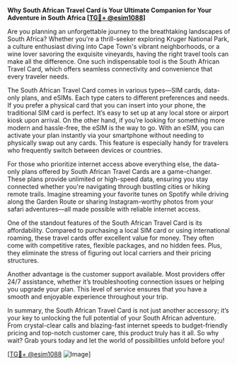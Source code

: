 **Why South African Travel Card is Your Ultimate Companion for Your Adventure in South Africa [[TG💪+ @esim1088](https://t.me/s/esim1088)]**

Are you planning an unforgettable journey to the breathtaking landscapes of South Africa? Whether you're a thrill-seeker exploring Kruger National Park, a culture enthusiast diving into Cape Town's vibrant neighborhoods, or a wine lover savoring the exquisite vineyards, having the right travel tools can make all the difference. One such indispensable tool is the South African Travel Card, which offers seamless connectivity and convenience that every traveler needs.

The South African Travel Card comes in various types—SIM cards, data-only plans, and eSIMs. Each type caters to different preferences and needs. If you prefer a physical card that you can insert into your phone, the traditional SIM card is perfect. It’s easy to set up at any local store or airport kiosk upon arrival. On the other hand, if you’re looking for something more modern and hassle-free, the eSIM is the way to go. With an eSIM, you can activate your plan instantly via your smartphone without needing to physically swap out any cards. This feature is especially handy for travelers who frequently switch between devices or countries.

For those who prioritize internet access above everything else, the data-only plans offered by South African Travel Cards are a game-changer. These plans provide unlimited or high-speed data, ensuring you stay connected whether you're navigating through bustling cities or hiking remote trails. Imagine streaming your favorite tunes on Spotify while driving along the Garden Route or sharing Instagram-worthy photos from your safari adventures—all made possible with reliable internet access.

One of the standout features of the South African Travel Card is its affordability. Compared to purchasing a local SIM card or using international roaming, these travel cards offer excellent value for money. They often come with competitive rates, flexible packages, and no hidden fees. Plus, they eliminate the stress of figuring out local carriers and their pricing structures.

Another advantage is the customer support available. Most providers offer 24/7 assistance, whether it’s troubleshooting connection issues or helping you upgrade your plan. This level of service ensures that you have a smooth and enjoyable experience throughout your trip.

In summary, the South African Travel Card is not just another accessory; it’s your key to unlocking the full potential of your South African adventure. From crystal-clear calls and blazing-fast internet speeds to budget-friendly pricing and top-notch customer care, this product truly has it all. So why wait? Grab yours today and let the world of possibilities unfold before you!

[[TG💪+ @esim1088](https://t.me/s/esim1088) ![Image](https://i.postimg.cc/Y0z9fWf4/image.png)]